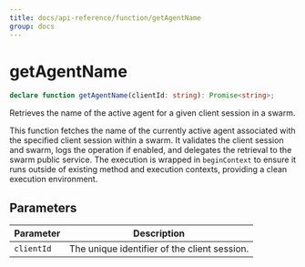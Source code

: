 ```yaml
---
title: docs/api-reference/function/getAgentName
group: docs
---
```


# getAgentName

```ts
declare function getAgentName(clientId: string): Promise<string>;
```

Retrieves the name of the active agent for a given client session in a swarm.

This function fetches the name of the currently active agent associated with the specified client session within a swarm.
It validates the client session and swarm, logs the operation if enabled, and delegates the retrieval to the swarm public service.
The execution is wrapped in `beginContext` to ensure it runs outside of existing method and execution contexts, providing a clean execution environment.

## Parameters

| Parameter | Description |
|-----------|-------------|
| `clientId` | The unique identifier of the client session. |
